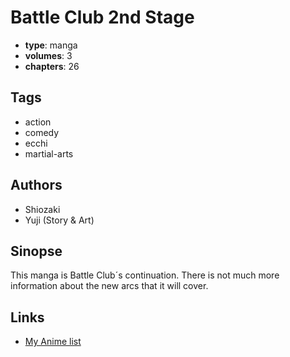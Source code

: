 # Battle Club 2nd Stage

-   **type**: manga
-   **volumes**: 3
-   **chapters**: 26

## Tags

-   action
-   comedy
-   ecchi
-   martial-arts

## Authors

-   Shiozaki
-   Yuji (Story & Art)

## Sinopse

This manga is Battle Club´s continuation. There is not much more information about the new arcs that it will cover.

## Links

-   [My Anime list](https://myanimelist.net/manga/7028/Battle_Club_2nd_Stage)
